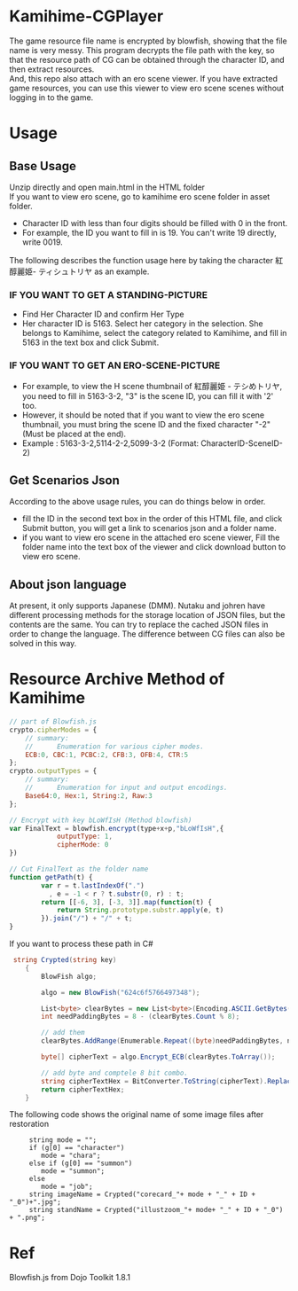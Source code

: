 # Kamihime-CGPlayer

The game resource file name is encrypted by blowfish, showing that the file name is very messy. This program decrypts the file path with the key, so that the resource path of CG can be obtained through the character ID, and then extract resources.  
And, this repo also attach with an ero scene viewer. If you have extracted game resources, you can use this viewer to view ero scene scenes without logging in to the game.

# Usage

## Base Usage
Unzip directly and open main.html in the HTML folder  
If you want to view ero scene, go to kamihime ero scene folder in asset folder.  

- Character ID with less than four digits should be filled with 0 in the front.   
- For example, the ID you want to fill in is 19. You can't write 19 directly, write 0019. 

The following describes the function usage here by taking the character 紅醇麗姫- ティシュトリヤ as an example. 
### IF YOU WANT TO GET A STANDING-PICTURE
- Find Her Character ID and confirm Her Type     
- Her character ID is 5163. Select her category in the selection. She belongs to Kamihime, select the category related to Kamihime, and fill in 5163 in the text box and click Submit.   
### IF YOU WANT TO GET AN ERO-SCENE-PICTURE
- For example, to view the H scene thumbnail of 紅醇麗姫 - テシめトリヤ, you need to fill in 5163-3-2, "3" is the scene ID, you can fill it with '2' too.
- However, it should be noted that if you want to view the ero scene thumbnail, you must bring the scene ID and the fixed character "-2"(Must be placed at the end).   
- Example : 5163-3-2,5114-2-2,5099-3-2 (Format: CharacterID-SceneID-2)  
## Get Scenarios Json
According to the above usage rules, you can do things below in order.
- fill the ID in the second text box in the order of this HTML file, and click Submit button, you will get a link to scenarios json and a folder name.  
- if you want to view ero scene in the attached ero scene viewer, Fill the folder name into the text box of the viewer and click download button to view ero scene.  

## About json language
At present, it only supports Japanese (DMM). Nutaku and johren have different processing methods for the storage location of JSON files, but the contents are the same. You can try to replace the cached JSON files in order to change the language. The difference between CG files can also be solved in this way.

# Resource Archive Method of Kamihime
``` js
// part of Blowfish.js
crypto.cipherModes = {
	// summary:
	//		Enumeration for various cipher modes.
	ECB:0, CBC:1, PCBC:2, CFB:3, OFB:4, CTR:5
};
crypto.outputTypes = {
	// summary:
	//		Enumeration for input and output encodings.
	Base64:0, Hex:1, String:2, Raw:3
};

// Encrypt with key bLoWfIsH (Method blowfish)
var FinalText = blowfish.encrypt(type+x+p,"bLoWfIsH",{
            outputType: 1,
            cipherMode: 0
})

// Cut FinalText as the folder name 
function getPath(t) {
        var r = t.lastIndexOf(".")
          , e = -1 < r ? t.substr(0, r) : t;
        return [[-6, 3], [-3, 3]].map(function(t) {
            return String.prototype.substr.apply(e, t)
        }).join("/") + "/" + t;
}

```
If you want to process these path in C#
``` cs
 string Crypted(string key)
    {
        BlowFish algo;

        algo = new BlowFish("624c6f5766497348");

        List<byte> clearBytes = new List<byte>(Encoding.ASCII.GetBytes(key));
        int needPaddingBytes = 8 - (clearBytes.Count % 8);

        // add them 
        clearBytes.AddRange(Enumerable.Repeat((byte)needPaddingBytes, needPaddingBytes));

        byte[] cipherText = algo.Encrypt_ECB(clearBytes.ToArray());

        // add byte and comptele 8 bit combo.
        string cipherTextHex = BitConverter.ToString(cipherText).Replace("-", "").ToLowerInvariant();
        return cipherTextHex;
    }
```
The following code shows the original name of some image files after restoration
```
     string mode = "";
     if (g[0] == "character")
        mode = "chara";
     else if (g[0] == "summon")
        mode = "summon";
     else                
        mode = "job";
     string imageName = Crypted("corecard_"+ mode + "_" + ID + "_0")+".jpg";
     string standName = Crypted("illustzoom_"+ mode+ "_" + ID + "_0") + ".png";
```
# Ref
Blowfish.js from Dojo Toolkit 1.8.1  

